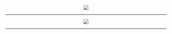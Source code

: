 
</p>
<p align="center">
<a href="https://discord.com/users/931833357854199849">
<img src="https://lanyard-profile-readme.vercel.app/api/931833357854199849?theme=dark&bg=292b2f&animated=true&hideDiscrim=true&borderRadius=27px&idleMessage=La%programación%20es%20mi%20vida%20🙌">
 </a>

---
<p align="center">
<img src="https://skillicons.dev/icons?i=html,css,js,react,nodejs,gcp,bootstrap,discord,figma,firebase,git,nextjs,tailwind,vite,wordpress,&theme=dark"/>
</p>

---
